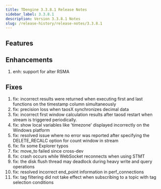 ```yaml
---
title: TDengine 3.3.8.1 Release Notes
sidebar_label: 3.3.8.1
description: Version 3.3.8.1 Notes
slug: /release-history/release-notes/3.3.8.1
---
```


## Features

## Enhancements
  1. enh: support for alter RSMA

## Fixes
  1. fix: incorrect results were returned when executing first and last functions on the timestamp column simultaneously
  2. fix: precision loss when taosX synchronizes decimal data
  3. fix: incorrect first window calculation results after taosd restart when stream is triggered periodically.
  4. fix: show local variables like 'timezone' displayed incorrectly on the Windows platform
  5. fix: resolved issue where no error was reported after specifying the DELETE_RECALC option for count window in stream
  6. fix: fix some Explorer typos
  7. fix: move_to failed since cross-dev
  8. fix: crash occurs while WebSocket reconnects when using STMT
  9. fix: the disk flush thread may deadlock during heavy write and query operations
 10. fix: resolved incorrect end_point information in perf_connections
 11. fix: tag filtering did not take effect when subscribing to a topic with tag selection conditions

